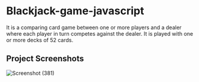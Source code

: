 # Blackjack-game-javascript
It is a comparing card game between one or more players and a dealer where each player in turn competes against the dealer. It is played with one or more decks of 52 cards.

## Project Screenshots
![Screenshot (381)](https://user-images.githubusercontent.com/63305945/97231531-99d77400-1801-11eb-8136-88ec92d03a57.png)

